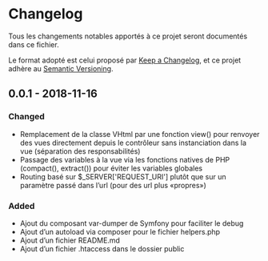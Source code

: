 # Changelog
Tous les changements notables apportés à ce projet seront documentés dans ce fichier.

Le format adopté est celui proposé par [Keep a Changelog](https://keepachangelog.com/en/1.0.0/),
et ce projet adhère au [Semantic Versioning](https://semver.org/spec/v2.0.0.html).

## 0.0.1 - 2018-11-16
### Changed
- Remplacement de la classe VHtml par une fonction view() pour renvoyer des vues directement depuis le contrôleur sans instanciation dans la vue (séparation des responsabilités)
- Passage des variables à la vue via les fonctions natives de PHP (compact(), extract()) pour éviter les variables globales
- Routing basé sur $_SERVER['REQUEST_URI'] plutôt que sur un paramètre passé dans l’url (pour des url plus «propres»)

### Added
- Ajout du composant var-dumper de Symfony pour faciliter le debug
- Ajout d’un autoload via composer pour le fichier helpers.php
- Ajout d’un fichier README.md
- Ajout d’un fichier .htaccess dans le dossier public